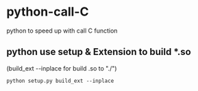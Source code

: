 # python-call-C
python to speed up with call C function


## python use setup & Extension to build *.so 
(build_ext --inplace for build .so to "./")

`python setup.py build_ext --inplace`